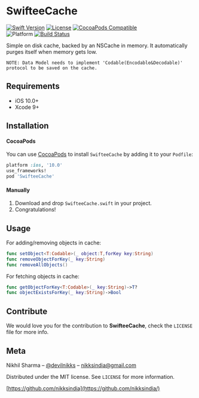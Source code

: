 # SwifteeCache

[![Swift Version][swift-image]][swift-url]
[![License][license-image]][license-url]
[![CocoaPods Compatible](https://img.shields.io/cocoapods/v/SwifteeCache.svg)](https://cocoapods.org/pods/SwifteeCache)  
![Platform](https://img.shields.io/cocoapods/p/NKCache.svg?style=flat)
[![Build Status](https://travis-ci.org/nikksindia/SwifteeCache.svg?branch=master)](https://travis-ci.org/nikksindia/SwifteeCache)

Simple on disk cache, backed by an NSCache in memory. It automatically purges itself when memory gets low.

```NOTE: Data Model needs to implement 'Codable(Encodable&Decodable)' protocol to be saved on the cache.```

## Requirements

- iOS 10.0+
- Xcode 9+

## Installation

#### CocoaPods
You can use [CocoaPods](https://cocoapods.org/) to install `SwifteeCache` by adding it to your `Podfile`:

```ruby
platform :ios, '10.0'
use_frameworks!
pod 'SwifteeCache'
```

#### Manually
1. Download and drop ```SwifteeCache.swift``` in your project.  
2. Congratulations!  

## Usage

For adding/removing objects in cache:

```swift
func setObject<T:Codable>(_ object:T,forKey key:String)
func removeObjectForKey(_ key:String)
func removeAllObjects()
```

For fetching objects in cache:

```swift
func getObjectForKey<T:Codable>(_ key:String)->T?
func objectExistsForKey(_ key:String)->Bool
```

## Contribute

We would love you for the contribution to **SwifteeCache**, check the ``LICENSE`` file for more info.

## Meta

Nikhil Sharma – [@devilnikks](https://twitter.com/devilnikks) – nikksindia@gmail.com

Distributed under the MIT license. See ``LICENSE`` for more information.

[https://github.com/nikksindia](https://github.com/nikksindia/)

[swift-image]:https://img.shields.io/badge/swift-5.1-orange.svg
[swift-url]: https://swift.org/
[license-image]: https://img.shields.io/badge/License-MIT-green.svg
[license-url]: https://github.com/nikksindia/NKCache/License.md
[travis-image]: https://img.shields.io/travis/dbader/node-datadog-metrics/master.svg?style=flat-square
[travis-url]: https://travis-ci.org/dbader/node-datadog-metrics
[codebeat-image]: https://codebeat.co/badges/c19b47ea-2f9d-45df-8458-b2d952fe9dad
[codebeat-url]: https://codebeat.co/projects/github-com-vsouza-awesomeios-com
